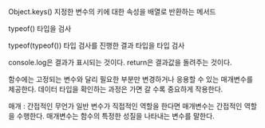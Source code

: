 Object.keys()
지정한 변수의 키에 대한 속성을 배열로 반환하는 메서드

typeof() 타입을 검사

typeof(typeof()) 타입 검사를 진행한 결과 타입을 타입 검사

console.log은 결과가 표시되는 것이다.
return은 결과값을 돌려주는 것이다.

함수에는 고정되는 변수와 달리 필요한 부분만 변경하거나 응용할 수 있는 매개변수를 제공한다.
데이터 타입을 확인하는 과정은 가면 갈 수록 중요하게 작용한다.

매개 : 간접적인 무언가
일반 변수가 직접적인 역할을 한다면 매개변수는 간접적인 역할을 수행한다.
매개변수는 함수의 특정한 성질을 나타내는 변수를 말한다.